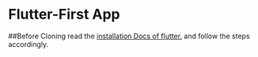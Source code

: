 # Flutter-First App
##Before Cloning read the [installation Docs of flutter.](flutter.dev/docs/get-started/install) and follow the steps accordingly.
